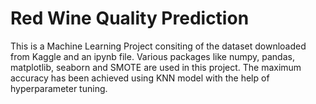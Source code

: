 # Red Wine Quality Prediction
This is a Machine Learning Project consiting of the dataset downloaded from Kaggle and an ipynb file.
Various packages like numpy, pandas, matplotlib, seaborn and SMOTE are used in this project.
The maximum accuracy has been achieved using KNN model with the help of hyperparameter tuning.
